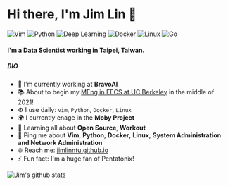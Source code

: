 # Hi there, I'm Jim Lin 👋

![Vim](https://img.shields.io/badge/Vim-Expert-orange)
![Python](https://img.shields.io/badge/Python-Expert-blue)
![Deep Learning](https://img.shields.io/badge/DeepLearning-Expert-brightgreen)
![Docker](https://img.shields.io/badge/Docker-Expert-yellow)
![Linux](https://img.shields.io/badge/Linux-Expert-brightgreen)
![Go](https://img.shields.io/badge/Go-Intermediate-informational)

#### I'm a Data Scientist working in Taipei, Taiwan.

##### BIO

- 🏢 I'm currently working at **BravoAI**
- 📚 About to begin my [MEng in EECS at UC Berkeley](https://eecs.berkeley.edu/academics/graduate/industry-programs/meng) in the middle of 2021!
- ⚙️  I use daily: `vim`, `Python`, `Docker`, `Linux`
- 🌍 I currently enage in the **Moby Project**
- 🌱 Learning all about **Open Source**, **Workout**
- 💬 Ping me about **Vim**, **Python**, **Docker**, **Linux**, **System Administration and Network Administration**
- 🌐 Reach me: [jimlinntu.github.io](https://jimlinntu.github.io/)
- ⚡️ Fun fact: I'm a huge fan of Pentatonix!

![Jim's github stats](https://github-readme-stats.vercel.app/api?username=jimlinntu&show_icons=true&hide_border=true&theme=gruvbox)
